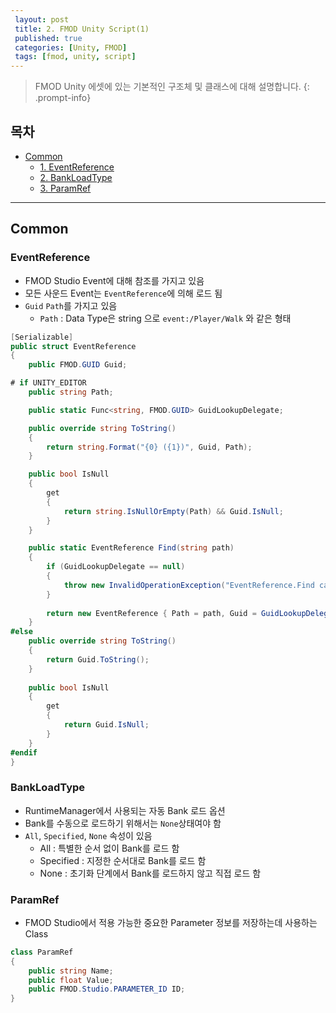 ```yaml
---
 layout: post
 title: 2. FMOD Unity Script(1)
 published: true
 categories: [Unity, FMOD]
 tags: [fmod, unity, script]
---
```


> FMOD Unity 에셋에 있는 기본적인 구조체 및 클래스에 대해 설명합니다.
{: .prompt-info}

## 목차
- [Common](#common)
  - [1. EventReference](#eventreference)
  - [2. BankLoadType](#bankloadtype)
  - [3. ParamRef](#paramref)

<hr>

## Common
### EventReference
- FMOD Studio Event에 대해 참조를 가지고 있음
- 모든 사운드 Event는 `EventReference`에 의해 로드 됨
- `Guid` `Path`를 가지고 있음
  - `Path` : Data Type은 string 으로 `event:/Player/Walk` 와 같은 형태

```csharp
[Serializable]
public struct EventReference
{
    public FMOD.GUID Guid;

# if UNITY_EDITOR
    public string Path;

    public static Func<string, FMOD.GUID> GuidLookupDelegate;

    public override string ToString()
    {
        return string.Format("{0} ({1})", Guid, Path);
    }

    public bool IsNull
    {
        get
        {
            return string.IsNullOrEmpty(Path) && Guid.IsNull;
        }
    }

    public static EventReference Find(string path)
    {
        if (GuidLookupDelegate == null)
        {
            throw new InvalidOperationException("EventReference.Find called before EventManager was initialized");
        }
    
        return new EventReference { Path = path, Guid = GuidLookupDelegate(path) };
    }
#else
    public override string ToString()
    {
        return Guid.ToString();
    }
    
    public bool IsNull
    {
        get
        {
            return Guid.IsNull;
        }
    }
#endif
}
```

### BankLoadType
- RuntimeManager에서 사용되는 자동 Bank 로드 옵션
- Bank를 수동으로 로드하기 위해서는 `None`상태여야 함
- `All`, `Specified`, `None` 속성이 있음
  - All : 특별한 순서 없이 Bank를 로드 함
  - Specified : 지정한 순서대로 Bank를 로드 함
  - None : 초기화 단계에서 Bank를 로드하지 않고 직접 로드 함

### ParamRef
- FMOD Studio에서 적용 가능한 중요한 Parameter 정보를 저장하는데 사용하는 Class
```csharp
class ParamRef
{
    public string Name;
    public float Value;
    public FMOD.Studio.PARAMETER_ID ID;
}
```